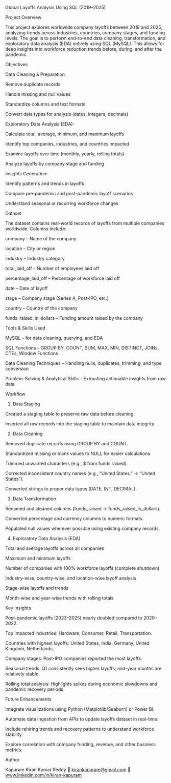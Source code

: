 Global Layoffs Analysis Using SQL (2019–2025)


Project Overview

This project explores worldwide company layoffs between 2019 and 2025, analyzing trends across industries, countries, company stages, and funding levels.
The goal is to perform end-to-end data cleaning, transformation, and exploratory data analysis (EDA) entirely using SQL (MySQL). This allows for deep insights into workforce reduction trends before, during, and after the pandemic.


Objectives

Data Cleaning & Preparation:

Remove duplicate records

Handle missing and null values

Standardize columns and text formats

Convert data types for analysis (dates, integers, decimals)

Exploratory Data Analysis (EDA):

Calculate total, average, minimum, and maximum layoffs

Identify top companies, industries, and countries impacted

Examine layoffs over time (monthly, yearly, rolling totals)

Analyze layoffs by company stage and funding



Insights Generation:

Identify patterns and trends in layoffs

Compare pre-pandemic and post-pandemic layoff scenarios

Understand seasonal or recurring workforce changes



Dataset

The dataset contains real-world records of layoffs from multiple companies worldwide.
Columns include:

company – Name of the company

location – City or region

industry – Industry category

total_laid_off – Number of employees laid off

percentage_laid_off – Percentage of workforce laid off

date – Date of layoff

stage – Company stage (Series A, Post-IPO, etc.)

country – Country of the company

funds_raised_in_dollars – Funding amount raised by the company




Tools & Skills Used

MySQL – for data cleaning, querying, and EDA

SQL Functions – GROUP BY, COUNT, SUM, MAX, MIN, DISTINCT, JOINs, CTEs, Window Functions

Data Cleaning Techniques – Handling nulls, duplicates, trimming, and type conversion

Problem-Solving & Analytical Skills – Extracting actionable insights from raw data



Workflow
1. Data Staging

Created a staging table to preserve raw data before cleaning.

Inserted all raw records into the staging table to maintain data integrity.

2. Data Cleaning

Removed duplicate records using GROUP BY and COUNT.

Standardized missing or blank values to NULL for easier calculations.

Trimmed unwanted characters (e.g., $ from funds raised).

Corrected inconsistent country names (e.g., “United States.” → “United States”).

Converted strings to proper data types (DATE, INT, DECIMAL).

3. Data Transformation

Renamed and cleaned columns (funds_raised → funds_raised_in_dollars).

Converted percentage and currency columns to numeric formats.

Populated null values wherever possible using existing company records.

4. Exploratory Data Analysis (EDA)

Total and average layoffs across all companies

Maximum and minimum layoffs

Number of companies with 100% workforce layoffs (complete shutdown)

Industry-wise, country-wise, and location-wise layoff analysis

Stage-wise layoffs and trends

Month-wise and year-wise trends with rolling totals





Key Insights

Post-pandemic layoffs (2023–2025) nearly doubled compared to 2020–2022.

Top impacted industries: Hardware, Consumer, Retail, Transportation.

Countries with highest layoffs: United States, India, Germany, United Kingdom, Netherlands.

Company stages: Post-IPO companies reported the most layoffs.

Seasonal trends: Q1 consistently sees higher layoffs; mid-year months are relatively stable.

Rolling total analysis: Highlights spikes during economic slowdowns and pandemic recovery periods.

Future Enhancements

Integrate visualizations using Python (Matplotlib/Seaborn) or Power BI.

Automate data ingestion from APIs to update layoffs dataset in real-time.

Include rehiring trends and recovery patterns to understand workforce stability.

Explore correlation with company funding, revenue, and other business metrics.

Author

Kapuram Kiran Kumar Reddy
📧 kirankapuram@gmail.com
🔗 www.linkedin.com/in/kiran-kapuram

